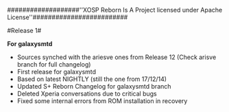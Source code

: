  
###################''XOSP Reborn Is A Project licensed under Apache License''#########################

#Release 1#

**For galaxysmtd**

 - Sources synched with the ariesve ones from Release 12 (Check arisve branch for full changelog)
 - First release for galaxysmtd 
 - Based on latest NIGHTLY (still the one from 17/12/14)
 - Updated S+ Reborn Changelog for galaxysmtd branch
 - Deleted Xperia conversations due to critical bugs
 - Fixed some internal errors from ROM installation in recovery

